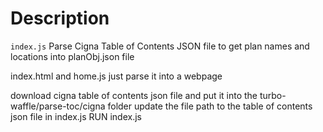 # Description

`index.js`
Parse Cigna Table of Contents JSON file to get plan names and locations into planObj.json file

index.html and home.js just parse it into a webpage

download cigna table of contents json file and put it into the turbo-waffle/parse-toc/cigna folder
update the file path to the table of contents json file in index.js
RUN index.js
